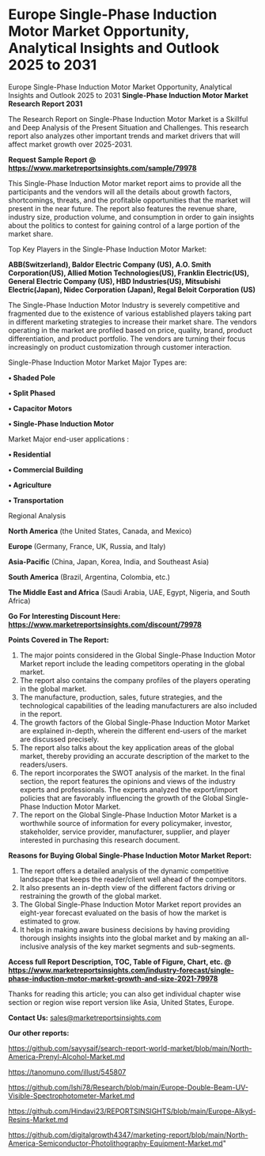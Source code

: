 # Europe Single-Phase Induction Motor Market Opportunity, Analytical Insights and Outlook 2025 to 2031
 Europe Single-Phase Induction Motor Market Opportunity, Analytical Insights and Outlook 2025 to 2031
<strong>Single-Phase Induction Motor Market Research Report 2031</strong>

The Research Report on Single-Phase Induction Motor Market is a Skillful and Deep Analysis of the Present Situation and Challenges. This research report also analyzes other important trends and market drivers that will affect market growth over 2025-2031.

<strong>Request Sample Report @ <a href=https://www.marketreportsinsights.com/sample/79978>https://www.marketreportsinsights.com/sample/79978</a></strong>

This Single-Phase Induction Motor market report aims to provide all the participants and the vendors will all the details about growth factors, shortcomings, threats, and the profitable opportunities that the market will present in the near future. The report also features the revenue share, industry size, production volume, and consumption in order to gain insights about the politics to contest for gaining control of a large portion of the market share.

Top Key Players in the Single-Phase Induction Motor Market:

<strong>ABB(Switzerland), Baldor Electric Company (US), A.O. Smith Corporation(US), Allied Motion Technologies(US), Franklin Electric(US), General Electric Company (US), HBD Industries(US), Mitsubishi Electric(Japan), Nidec Corporation (Japan), Regal Beloit Corporation (US)</strong>

The Single-Phase Induction Motor Industry is severely competitive and fragmented due to the existence of various established players taking part in different marketing strategies to increase their market share. The vendors operating in the market are profiled based on price, quality, brand, product differentiation, and product portfolio. The vendors are turning their focus increasingly on product customization through customer interaction.

Single-Phase Induction Motor Market Major Types are:

<strong>• Shaded Pole

• Split Phased

• Capacitor Motors

• Single-Phase Induction Motor</strong>

Market Major end-user applications :

<strong>• Residential

• Commercial Building

• Agriculture

• Transportation</strong>

Regional Analysis

</u><strong><b>North America</b></strong> (the United States, Canada, and Mexico)

<strong><b>Europe </b></strong>(Germany, France, UK, Russia, and Italy)

<strong><b>Asia-Pacific</b></strong> (China, Japan, Korea, India, and Southeast Asia)

<strong><b>South America</b></strong> (Brazil, Argentina, Colombia, etc.)

<strong><b>The Middle East and Africa</b></strong> (Saudi Arabia, UAE, Egypt, Nigeria, and South Africa)

<strong>Go For Interesting Discount Here: <a href=https://www.marketreportsinsights.com/discount/79978>https://www.marketreportsinsights.com/discount/79978</a></strong>

<strong>Points Covered in The Report:</strong>
<ol>
  <li>The major points considered in the Global Single-Phase Induction Motor Market report include the leading competitors operating in the global market.</li>
  <li>The report also contains the company profiles of the players operating in the global market.</li>
  <li>The manufacture, production, sales, future strategies, and the technological capabilities of the leading manufacturers are also included in the report.</li>
  <li>The growth factors of the Global Single-Phase Induction Motor Market are explained in-depth, wherein the different end-users of the market are discussed precisely.</li>
  <li>The report also talks about the key application areas of the global market, thereby providing an accurate description of the market to the readers/users.</li>
  <li>The report incorporates the SWOT analysis of the market. In the final section, the report features the opinions and views of the industry experts and professionals. The experts analyzed the export/import policies that are favorably influencing the growth of the Global Single-Phase Induction Motor Market.</li>
  <li>The report on the Global Single-Phase Induction Motor Market is a worthwhile source of information for every policymaker, investor, stakeholder, service provider, manufacturer, supplier, and player interested in purchasing this research document.</li>
</ol>
<strong>Reasons for Buying Global Single-Phase Induction Motor Market Report:</strong>

<ol>
  <li>The report offers a detailed analysis of the dynamic competitive landscape that keeps the reader/client well ahead of the competitors.</li>
  <li>It also presents an in-depth view of the different factors driving or restraining the growth of the global market.</li>
  <li>The Global Single-Phase Induction Motor Market report provides an eight-year forecast evaluated on the basis of how the market is estimated to grow.</li>
  <li>It helps in making aware business decisions by having providing thorough insights insights into the global market and by making an all-inclusive analysis of the key market segments and sub-segments.</li>
</ol>
<strong>Access full Report Description, TOC, Table of Figure, Chart, etc. @ <a href=https://www.marketreportsinsights.com/industry-forecast/single-phase-induction-motor-market-growth-and-size-2021-79978>https://www.marketreportsinsights.com/industry-forecast/single-phase-induction-motor-market-growth-and-size-2021-79978</a></strong>


Thanks for reading this article; you can also get individual chapter wise section or region wise report version like Asia, United States, Europe.

<strong>Contact Us:</strong>
sales@marketreportsinsights.com

<strong>Our other reports:</strong>

<a href=https://github.com/sayysaif/search-report-world-market/blob/main/North-America-Prenyl-Alcohol-Market.md>https://github.com/sayysaif/search-report-world-market/blob/main/North-America-Prenyl-Alcohol-Market.md</a>

<a href=https://tanomuno.com/illust/545807>https://tanomuno.com/illust/545807</a>

<a href=https://github.com/Ishi78/Research/blob/main/Europe-Double-Beam-UV-Visible-Spectrophotometer-Market.md>https://github.com/Ishi78/Research/blob/main/Europe-Double-Beam-UV-Visible-Spectrophotometer-Market.md</a>

<a href=https://github.com/Hindavi23/REPORTSINSIGHTS/blob/main/Europe-Alkyd-Resins-Market.md>https://github.com/Hindavi23/REPORTSINSIGHTS/blob/main/Europe-Alkyd-Resins-Market.md</a>

<a href=https://github.com/digitalgrowth4347/marketing-report/blob/main/North-America-Semiconductor-Photolithography-Equipment-Market.md>https://github.com/digitalgrowth4347/marketing-report/blob/main/North-America-Semiconductor-Photolithography-Equipment-Market.md</a>"
